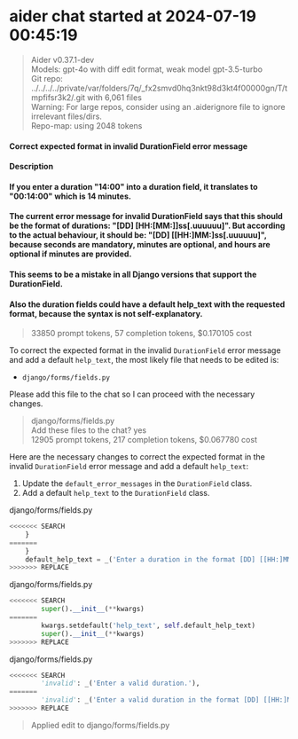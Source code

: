
# aider chat started at 2024-07-19 00:45:19

> Aider v0.37.1-dev  
> Models: gpt-4o with diff edit format, weak model gpt-3.5-turbo  
> Git repo: ../../../../private/var/folders/7q/_fx2smvd0hq3nkt98d3kt4f00000gn/T/tmpfifsr3k2/.git with 6,061 files  
> Warning: For large repos, consider using an .aiderignore file to ignore irrelevant files/dirs.  
> Repo-map: using 2048 tokens  

#### Correct expected format in invalid DurationField error message  
#### Description  
#### 	  
#### If you enter a duration "14:00" into a duration field, it translates to "00:14:00" which is 14 minutes.  
#### The current error message for invalid DurationField says that this should be the format of durations: "[DD] [HH:[MM:]]ss[.uuuuuu]". But according to the actual behaviour, it should be: "[DD] [[HH:]MM:]ss[.uuuuuu]", because seconds are mandatory, minutes are optional, and hours are optional if minutes are provided.  
#### This seems to be a mistake in all Django versions that support the DurationField.  
#### Also the duration fields could have a default help_text with the requested format, because the syntax is not self-explanatory.  
> 33850 prompt tokens, 57 completion tokens, $0.170105 cost  

To correct the expected format in the invalid `DurationField` error message and add a default `help_text`, the most likely file that needs to be edited is:

- `django/forms/fields.py`

Please add this file to the chat so I can proceed with the necessary changes.

> django/forms/fields.py  
> Add these files to the chat? yes  
> 12905 prompt tokens, 217 completion tokens, $0.067780 cost  

Here are the necessary changes to correct the expected format in the invalid `DurationField` error message and add a default `help_text`:

1. Update the `default_error_messages` in the `DurationField` class.
2. Add a default `help_text` to the `DurationField` class.

django/forms/fields.py
```python
<<<<<<< SEARCH
    }
=======
    }
    default_help_text = _('Enter a duration in the format [DD] [[HH:]MM:]ss[.uuuuuu].')
>>>>>>> REPLACE
```

django/forms/fields.py
```python
<<<<<<< SEARCH
        super().__init__(**kwargs)
=======
        kwargs.setdefault('help_text', self.default_help_text)
        super().__init__(**kwargs)
>>>>>>> REPLACE
```

django/forms/fields.py
```python
<<<<<<< SEARCH
        'invalid': _('Enter a valid duration.'),
=======
        'invalid': _('Enter a valid duration in the format [DD] [[HH:]MM:]ss[.uuuuuu].'),
>>>>>>> REPLACE
```

> Applied edit to django/forms/fields.py  
